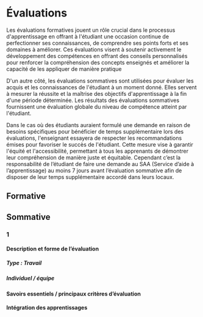 # Évaluations

Les évaluations formatives jouent un rôle crucial dans le processus d'apprentissage en offrant à l'étudiant une occasion continue de perfectionner ses connaissances, de comprendre ses points forts et ses domaines à améliorer. Ces évaluations visent à soutenir activement le développement des compétences en offrant des conseils personnalisés pour renforcer la compréhension des concepts enseignés et améliorer la capacité de les appliquer de manière pratique

D'un autre côté, les évaluations sommatives sont utilisées pour évaluer les acquis et les connaissances de l'étudiant à un moment donné. Elles servent à mesurer la réussite et la maîtrise des objectifs d'apprentissage à la fin d'une période déterminée. Les résultats des évaluations sommatives fournissent une évaluation globale du niveau de compétence atteint par l'étudiant.

Dans le cas où des étudiants auraient formulé une demande en raison de besoins spécifiques pour bénéficier de temps supplémentaire lors des évaluations, l'enseignant essayera de respecter les recommandations émises pour favoriser le succès de l'étudiant. Cette mesure vise à garantir l'équité et l'accessibilité, permettant à tous les apprenants de démontrer leur compréhension de manière juste et équitable. Cependant c’est la responsabilité de l’étudiant de faire une demande au SAA (Service d’aide à l’apprentissage) au moins 7 jours avant l’évaluation sommative afin de disposer de leur temps supplémentaire accordé dans leurs locaux.


## Formative



## Sommative

### 1 

#### Description et forme de l’évaluation

##### Type : Travail
##### Individuel / équipe


#### Savoirs essentiels / principaux critères d’évaluation



#### Intégration des apprentissages




